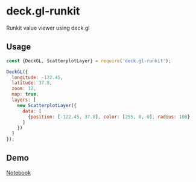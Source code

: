 # deck.gl-runkit
Runkit value viewer using deck.gl

## Usage
```js
const {DeckGL, ScatterplotLayer} = require('deck.gl-runkit');

DeckGL({
  longitude: -122.45,
  latitude: 37.8,
  zoom: 12,
  map: true,
  layers: [
    new ScatterplotLayer({
      data: [
        {position: [-122.45, 37.8], color: [255, 0, 0], radius: 100}
      ]
    })
  ]
});
```

## Demo
[Notebook](https://runkit.com/pessimistress/deck-gl-playground#)
